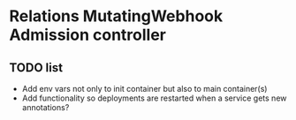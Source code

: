 # Relations MutatingWebhook Admission controller

## TODO list

- Add env vars not only to init container but also to main container(s)
- Add functionality so deployments are restarted when a service gets new annotations?